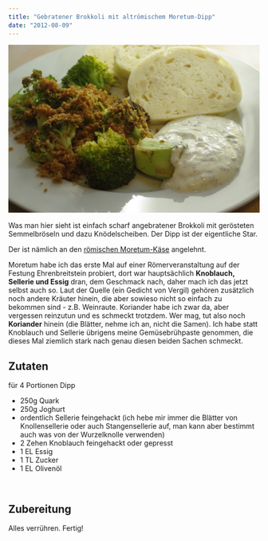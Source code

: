 ```yaml
---
title: "Gebratener Brokkoli mit altrömischem Moretum-Dipp"
date: "2012-08-09"
---
```


[![](images/moretum_brokkoli.jpg "moretum_brokkoli")](http://apfeleimer.wordpress.com/2012/08/09/gebratener-brokkoli-mit-altromischem-moretum-dipp/moretum_brokkoli/)

Was man hier sieht ist einfach scharf angebratener Brokkoli mit gerösteten Semmelbröseln und dazu Knödelscheiben. Der Dipp ist der eigentliche Star.

Der ist nämlich an den [römischen Moretum-Käse](http://de.wikipedia.org/wiki/Moretum) angelehnt.

Moretum habe ich das erste Mal auf einer Römerveranstaltung auf der Festung Ehrenbreitstein probiert, dort war hauptsächlich **Knoblauch, Sellerie und Essig** dran, dem Geschmack nach, daher mach ich das jetzt selbst auch so. Laut der Quelle (ein Gedicht von Vergil) gehören zusätzlich noch andere Kräuter hinein, die aber sowieso nicht so einfach zu bekommen sind - z.B. Weinraute. Koriander habe ich zwar da, aber vergessen reinzutun und es schmeckt trotzdem. Wer mag, tut also noch **Koriander** hinein (die Blätter, nehme ich an, nicht die Samen). Ich habe statt Knoblauch und Sellerie übrigens meine Gemüsebrühpaste genommen, die dieses Mal ziemlich stark nach genau diesen beiden Sachen schmeckt.

## Zutaten

für 4 Portionen Dipp

- 250g Quark
- 250g Joghurt
- ordentlich Sellerie feingehackt (ich hebe mir immer die Blätter von Knollensellerie oder auch Stangensellerie auf, man kann aber bestimmt auch was von der Wurzelknolle verwenden)
- 2 Zehen Knoblauch feingehackt oder gepresst
- 1 EL Essig
- 1 TL Zucker
- 1 EL Olivenöl

 

## Zubereitung

Alles verrühren. Fertig!
